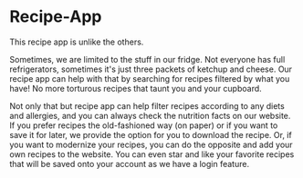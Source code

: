# Recipe-App
This recipe app is unlike the others.

Sometimes, we are limited to the stuff in our fridge. Not everyone has full refrigerators, sometimes it's just three packets of ketchup and cheese. Our recipe app can help with that by searching for recipes filtered by what you have! No more torturous recipes that taunt you and your cupboard.

Not only that but recipe app can help filter recipes according to any diets and allergies, and you can always check the nutrition facts on our website. If you prefer recipes the old-fashioned way (on paper) or if you want to save it for later, we provide the option for you to download the recipe. Or, if you want to modernize your recipes, you can do the opposite and add your own recipes to the website. You can even star and like your favorite recipes that will be saved onto your account as we have a login feature.


